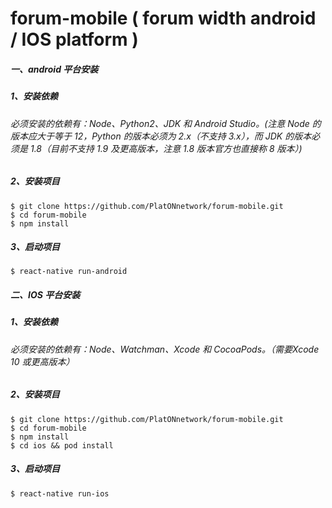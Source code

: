 # forum-mobile ( forum width android / IOS platform )


##### 一、android 平台安装
##### 1、安装依赖
###### 必须安装的依赖有：Node、Python2、JDK 和 Android Studio。(注意 Node 的版本应大于等于 12，Python 的版本必须为 2.x（不支持 3.x），而 JDK 的版本必须是 1.8（目前不支持 1.9 及更高版本，注意 1.8 版本官方也直接称 8 版本）)

##### 2、安装项目
```
$ git clone https://github.com/PlatONnetwork/forum-mobile.git
$ cd forum-mobile 
$ npm install
```
##### 3、启动项目
```
$ react-native run-android
```


##### 二、IOS 平台安装
##### 1、安装依赖
###### 必须安装的依赖有：Node、Watchman、Xcode 和 CocoaPods。（需要Xcode 10 或更高版本）

##### 2、安装项目
```
$ git clone https://github.com/PlatONnetwork/forum-mobile.git
$ cd forum-mobile
$ npm install
$ cd ios && pod install 
```
##### 3、启动项目
```
$ react-native run-ios
```
